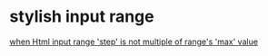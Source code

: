 # stylish input range
[when Html input range 'step' is not multiple of range's 'max' value](https://stackoverflow.com/questions/60000964/when-html-input-range-step-is-not-multiple-of-ranges-max-value)